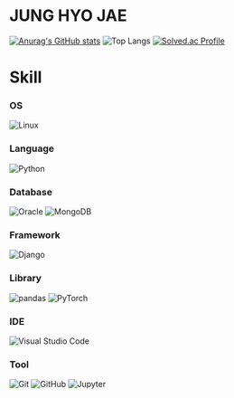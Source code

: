 # JUNG HYO JAE
[![Anurag's GitHub stats](https://github-readme-stats.vercel.app/api?username=hyo-jae-jung&show_icons=true&theme=onedark)](https://github.com/anuraghazra/github-readme-stats)
![Top Langs](https://github-readme-stats.vercel.app/api/top-langs/?username=hyo-jae-jung&layout=compact&theme=onedark)
[![Solved.ac Profile](http://mazassumnida.wtf/api/v2/generate_badge?boj=cjswogywo)](https://solved.ac/cjswogywo/)

# Skill
### OS
![Linux](https://img.shields.io/badge/Linux-FCC624.svg?&style=for-the-badge&logo=Linux&logoColor=white)

### Language
![Python](https://img.shields.io/badge/Python-3776AB.svg?&style=for-the-badge&logo=Python&logoColor=white)

### Database
![Oracle](https://img.shields.io/badge/Oracle-F80000.svg?&style=for-the-badge&logo=Oracle&logoColor=white)
![MongoDB](https://img.shields.io/badge/mongoDB-47A248?style=for-the-badge&logo=MongoDB&logoColor=white)

### Framework
![Django](https://img.shields.io/badge/Django-092E20.svg?&style=for-the-badge&logo=Django&logoColor=white)

### Library
![pandas](https://img.shields.io/badge/pandas-150458.svg?&style=for-the-badge&logo=pandas&logoColor=white)
![PyTorch](https://img.shields.io/badge/PyTorch-EE4C2C.svg?&style=for-the-badge&logo=PyTorch&logoColor=white)

### IDE
![Visual Studio Code](https://img.shields.io/badge/Visual%20Studio%20Code-007ACC.svg?&style=for-the-badge&logo=Visual%20Studio%20Code&logoColor=white)

### Tool
![Git](https://img.shields.io/badge/Git-F05032.svg?&style=for-the-badge&logo=Git&logoColor=white)
![GitHub](https://img.shields.io/badge/GitHub-181717.svg?&style=for-the-badge&logo=GitHub&logoColor=white)
![Jupyter](https://img.shields.io/badge/Jupyter-F37626.svg?&style=for-the-badge&logo=Jupyter&logoColor=white)
<!--
**hyo-jae-jung/hyo-jae-jung** is a ✨ _special_ ✨ repository because its `README.md` (this file) appears on your GitHub profile.

Here are some ideas to get you started:

- 🔭 I’m currently working on ...
- 🌱 I’m currently learning ...
- 👯 I’m looking to collaborate on ...
- 🤔 I’m looking for help with ...
- 💬 Ask me about ...
- 📫 How to reach me: ...
- 😄 Pronouns: ...
- ⚡ Fun fact: ...
-->
